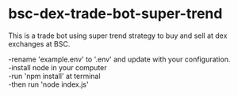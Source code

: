# bsc-dex-trade-bot-super-trend

This is a trade bot using super trend strategy to buy and sell at dex exchanges at BSC.

-rename 'example.env' to '.env' and update with your configuration.\
-install node in your computer\
-run 'npm install' at terminal\
-then run 'node index.js'
